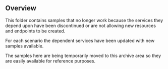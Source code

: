
## Overview

This folder contains samples that no longer work because the services they depend upon have been discontinued or are not allowing new resources and endpoints to be created.

For each scenario the dependent services have been updated with new samples available.

The samples here are being temporarily moved to this archive area so they are easily available for reference purposes.
